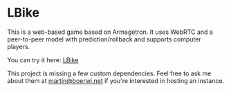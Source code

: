 # LBike
This is a web-based game based on Armagetron. It uses WebRTC and a peer-to-peer model with prediction/rollback and supports computer players.

You can try it here: [LBike](https://boerwi.net/lbike)

This project is missing a few custom dependencies. Feel free to ask me about them at martin@boerwi.net if you're interested in hosting an instance.
